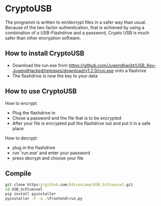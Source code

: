 # CryptoUSB

The programm is written to en/decrypt files in a safer way than usual.
Because of the two factor authentication, that is achieved by using a combination of a USB-Flashdrive and a password,
Crypto USB is much safer than other encryption software.

## How to install CryptoUSB

- Download the run.exe from https://github.com/Jugendhackt/USB_Key-JugendHacked/releases/download/v1.2.0/run.exe onto a flashrive
- The flashdrive is now the key to your data

## How to use CryptoUSB

How to encrypt:
- Plug the flashdrive in
- Chose a password and the file that is to be encrypted
- After your file is encrypted pull the flashdrive out and put it in a safe place

How to decrypt:
- plug in the flashdrive
- run 'run.exe' and enter your password
- press decrypt and choose your file



## Compile
```cmd
git clone https://github.com/EdisonLamp/USB_Schluessel.git
cd USB_Schluessel
pip install pyinstaller
pyinstaller -F -w .\Frontend\run.py
```
